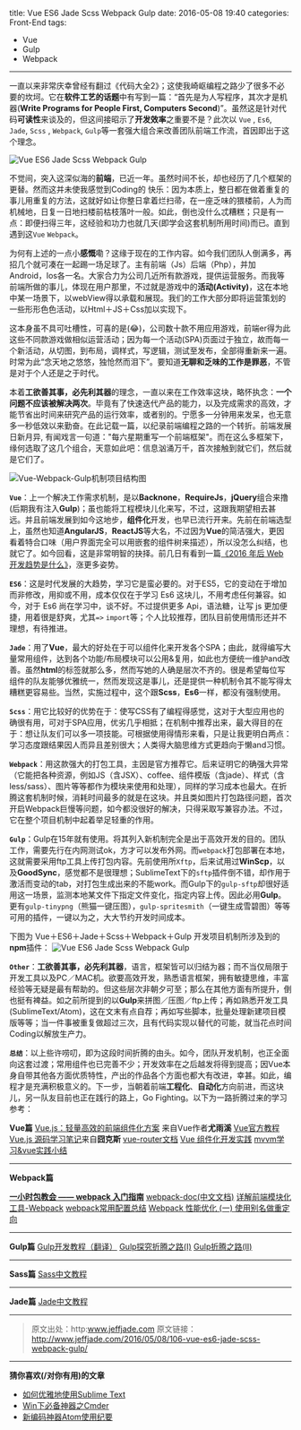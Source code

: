 title: Vue ES6 Jade Scss Webpack Gulp
date: 2016-05-08 19:40
categories: Front-End
tags: 
- Vue
- Gulp
- Webpack
---

一直以来非常庆幸曾经有翻过《代码大全2》；这使我崎岖编程之路少了很多不必要的坎坷。它在**软件工艺的话题**中有写到一篇：“首先是为人写程序，其次才是机器(**Write Programs for People First, Computers Second**)”。虽然这是针对代码**可读性**来谈及的，但这间接昭示了**开发效率**之重要不是？此次以 `Vue` , `Es6`, `Jade`, `Scss` , `Webpack`, `Gulp`等一套强大组合来改善团队前端工作流，首因即出于这个理念。 

<!-- more -->

![Vue ES6 Jade Scss Webpack Gulp](http://7xoosr.com1.z0.glb.clouddn.com/vue-webpack-sharp-sword.jpg)

不觉间，突入这深似海的**前端**，已近一年。虽然时间不长，却也经历了几个框架的更替。然而这并未使我感觉到Coding的 快乐：因为本质上，整日都在做着重复的事儿用重复的方法，这就好如让你整日拿着烂扫帚，在一座乏味的猥楼前，人为而机械地，日复一日地扫楼前枯枝落叶一般。如此，倒也没什么忒糟糕；只是有一点：即便扫得三年，这经验和功力也就几天(即学会这套机制所用时间)而已。直到遇到这`Vue` `Webpack`。

为何有上述的一点小**感慨**嘞？这缘于现在的工作内容。如今我们团队人倒满多，再招几个就可凑在一起踢一场足球了。主有前端（Js）后端（Php），并加Android，Ios各一名。大家合力为公司几近所有款游戏，提供运营服务。而我等前端所做的事儿，体现在用户那里，不过就是游戏中的**活动(Activity)**，这在本地中某一场景下，以webView得以承载和展现。我们的工作大部分即将运营策划的一些形形色色活动，以Html＋JS＋Css加以实现下。

这本身虽不具可吐槽性，可喜的是(😂)，公司数十款不用应用游戏，前端er得为此这些不同款游戏做相似运营活动；因为每一个活动(SPA)页面过于独立，故而每一个新活动，从切图，到布局，调样式，写逻辑，测试至发布，全部得重新来一遍。时常为此“念天地之悠悠，独怆然而泪下”。要知道**无聊和乏味的工作是罪恶**，不管是对于个人还是之于时代。

本着**工欲善其事，必先利其器**的理念，一直以来在工作效率这块，略怀执念：**一个问题不应该被解决两次**。毕竟有了快速迭代产品的能力，以及完成需求的高效，才能节省出时间来研究产品的运行效率，或者别的。宁愿多一分钟用来发呆，也无意多一秒低效以来勤奋。在此记载一篇，以纪录前端编程之路的一个转折。前端发展日新月异, 有闻戏言一句道："每六星期重写一个前端框架"。而在这么多框架下，缘何选取了这几个组合，天意如此吧：信息汹涌万千，首次接触到就它们，然后就是它们了。

![Vue-Webpack-Gulp机制项目结构图](https://nicejade.gitbooks.io/vue-components-doc/content/act_organization.png)

**`Vue`**：上一个解决工作需求机制，是以**Backnone**，**RequireJs**，**jQuery**组合来撸(后期我有注入**Gulp**)；虽也能将工程模块儿化来写，不过，这跟我期望相去甚远。并且前端发展到如今这地步，**组件化**开发，也早已流行开来。先前在前端选型上，虽然也知道**AngularJS**，**ReactJS**等大名，不过因为**Vue**的简洁强大，更因看着特合口味（用户界面完全可以用嵌套的组件树来描述），所以没怎么纠结，也就它了。如今回看，这是非常明智的抉择。前几日有看到一篇[《2016 年后 Web 开发趋势是什么》](http://yafeilee.me/blogs/86)，涨更多姿势。

**`ES6`**：这是时代发展的大趋势，学习它是蛮必要的。对于ES5，它的变动在于增加而非修改，用抑或不用，成本仅仅在于学习 Es6 这块儿，不用考虑任何兼容。如今，对于 Es6 尚在学习中，谈不好。不过提供更多 Api，语法糖，让写 js 更加便捷，用着很是舒爽，尤其`=>` `import`等；个人比较推荐，团队目前使用情形还并不理想，有待推进。

**`Jade`**：用了**Vue**，最大的好处在于可以组件化来开发各个SPA；由此，就得编写大量常用组件，达到各个功能/布局模块可以公用&复用，如此也方便统一维护and改善。虽然**html**的标签就那么多，然而写她的人确是层次不齐的。很是希望每位写组件的队友能够优雅统一，然而发现这是事儿，还是提供一种机制令其不能写得太糟糕更容易些。当然，实施过程中，这个跟**Scss**，**Es6**一样，都没有强制使用。

**`Scss`**：用它比较好的优势在于：使写CSS有了编程得感觉，这对于大型应用也的确很有用，可对于SPA应用，优劣几乎相抵；在机制中推荐出来，最大得目的在于：想让队友们可以多一项技能。可根据使用得情形来看，只是让我更明白两点：学习态度跟结果因人而异且差别很大；人类得大脑思维方式更趋向于懒and习惯。

**`Webpack`**：用这款强大的打包工具，主因是官方推荐它。后来证明它的确强大异常（它能把各种资源，例如JS（含JSX）、coffee、组件模版（含jade）、样式（含less/sass）、图片等等都作为模块来使用和处理），同样的学习成本也最大。在折腾这套机制时候，消耗时间最多的就是在这块。并且类如图片打包路径问题，首次开启Webpack巨慢等问题，如今都没很好的解决，只得采取写兼容办法。不过，它在整个项目机制中起着举足轻重的作用。

**`Gulp`**：Gulp在15年就有使用。将其列入新机制完全是出于高效开发的目的。团队工作，需要先行在内网测试ok，方才可以发布外网。而`webpack`打包部署在本地，这就需要采用ftp工具上传打包内容。先前使用所`Xftp`，后来试用过**WinScp**，以及**GoodSync**，感觉都不是很理想；SublimeText下的`sftp`插件倒不错，却作用于激活而变动的tab，对打包生成出来的不能work。而Gulp下的`gulp-sftp`却很好适用这一场景，监测本地某文件下指定文件变化，指定内容上传。因此必用**Gulp**。更有`gulp-tinypng`（熊猫一键压图），`gulp-spritesmith`（一键生成雪碧图）等等可用的插件，一键以为之，大大节约开发时间成本。

下图为 Vue＋ES6＋Jade＋Scss＋Webpack＋Gulp 开发项目机制所涉及到的**npm**插件：
![Vue ES6 Jade Scss Webpack Gulp](http://7xoosr.com1.z0.glb.clouddn.com/vue-gulp-webpack-plugn.jpg)

**`Other`**：**工欲善其事，必先利其器**，语言，框架皆可以归结为器；而不当仅局限于开发工具以及PC／MAC机。欲要高效开发，熟悉语言框架，拥有敏捷思维，丰富经验等无疑是最有帮助的。但这些层次非朝夕可至；那么在其他方面有所提升，倒也挺有裨益。如之前所提到的以**Gulp**来拼图／压图／ftp上传；再如熟悉开发工具(SublimeText/Atom)，这在文末有点自荐；再如写些脚本，批量处理新建项目模版等等；当一件事被重复做超过三次，且有代码实现以替代的可能，就当花点时间Coding以解放生产力。

**`总结`**：以上些许唠叨，即为这段时间折腾的由头。如今，团队开发机制，也正全面向这套过渡；常用组件也已完善不少；开发效率在之后越发将得到提高；因Vue本身自带其他各方面优质特性，产出的作品各个方面也都大有改进，幸甚。如此，编程才是充满积极意义的。下一步，当朝着前端**工程化**、**自动化**方向前进，而这块儿，另一队友目前也正在践行的路上，Go Fighting。以下为一路折腾过来的学习参考：

**Vue篇**
[Vue.js：轻量高效的前端组件化方案](http://www.csdn.net/article/2015-08-11/2825439-vue) 来自Vue作者**尤雨溪**
[Vue官方教程](http://cn.vuejs.org/guide/)
[Vue.js 源码学习笔记](http://jiongks.name/blog/vue-code-review/)来自**囧克斯**
[vue-router文档](http://vuejs.github.io/vue-router/zh-cn/index.html)
[Vue 组件化开发实践](http://gold.xitu.io/entry/55f77eb460b28e6a6f0f4f86)
[mvvm学习&vue实践小结](http://www.alloyteam.com/2015/06/mvvm-xue-xi-vue-shi-jian-xiao-jie/)

---

**Webpack篇**

[**一小时包教会 —— webpack 入门指南**](http://www.cnblogs.com/vajoy/p/4650467.html#!/follow)
[webpack-doc(中文文档)](https://github.com/liunian/webpack-doc/blob/master/SUMMARY.md)
[详解前端模块化工具-Webpack](http://www.ido321.com/1646.html)
[webpack常用配置总结](http://www.h-simon.com/42/)
[Webpack 性能优化 (一) 使用别名做重定向](https://github.com/wyvernnot/webpack_performance/tree/master/moment-example)

---

**Gulp篇**
[Gulp开发教程（翻译）](http://www.w3ctech.com/topic/134)
[Gulp探究折腾之路(I)](http://www.jeffjade.com/2015/11/25/2015-11-25-toss-gulp/)
[Gulp折腾之路(II)](http://www.jeffjade.com/2016/01/19/2016-01-19-toss-gulp/)

---

**Sass篇**
[Sass中文教程](http://www.kancloud.cn/kancloud/sass-tutorial/48502)

---

**Jade篇**
[Jade中文教程](http://blog.jayself.com/2014/07/28/Jade/)

---

>原文出处：http:www.jeffjade.com
>原文链接：http://www.jeffjade.com/2016/05/08/106-vue-es6-jade-scss-webpack-gulp/

---

**猜你喜欢(/对你有用)的文章**
* [如何优雅地使用Sublime Text](http://www.jeffjade.com/2015/12/15/2015-04-17-toss-sublime-text/)
* [Win下必备神器之Cmder](http://www.jeffjade.com/2016/01/13/2016-01-13-windows-software-cmder/)
* [新编码神器Atom使用纪要](http://www.jeffjade.com/2016/03/03/2016-03-02-how-to-use-atom/)



